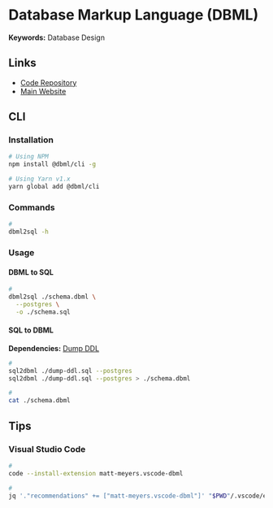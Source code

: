 # Database Markup Language (DBML)

**Keywords:** Database Design

## Links

- [Code Repository](https://github.com/holistics/dbml)
- [Main Website](https://dbml.dbdiagram.io)

## CLI

### Installation

```sh
# Using NPM
npm install @dbml/cli -g

# Using Yarn v1.x
yarn global add @dbml/cli
```

### Commands

```sh
#
dbml2sql -h
```

### Usage

<!--
--mysql
--mssql
-->

#### DBML to SQL

```sh
#
dbml2sql ./schema.dbml \
  --postgres \
  -o ./schema.sql
```

#### SQL to DBML

**Dependencies:** [Dump DDL](/postgresql/client.md#data-definition-language-ddl)

<!--  Remove "ALTER ..." -->

```sh
#
sql2dbml ./dump-ddl.sql --postgres
sql2dbml ./dump-ddl.sql --postgres > ./schema.dbml

#
cat ./schema.dbml
```

## Tips

### Visual Studio Code

```sh
#
code --install-extension matt-meyers.vscode-dbml

#
jq '."recommendations" += ["matt-meyers.vscode-dbml"]' "$PWD"/.vscode/extensions.json | sponge "$PWD"/.vscode/extensions.json
```
